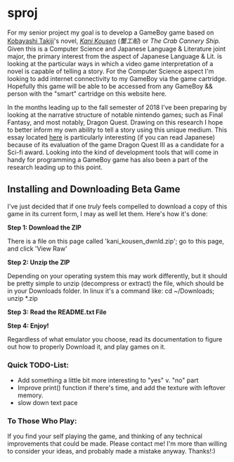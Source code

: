 # sproj
For my senior project my goal is to develop a GameBoy game
based on [Kobayashi Takiji](https://en.wikipedia.org/wiki/Takiji_Kobayashi)'s
novel, [*Kani Kousen*](https://en.wikipedia.org/wiki/Kani_K%C5%8Dsen) (*蟹工船*) or *The Crab Cannery Ship.* 
Given this is a Computer Science and Japanese Language & Literature joint major,
the primary interest from the aspect of Japanese Language & Lit.
is looking at the particular ways in which a video game
interpretation of a novel is capable of telling a story.
For the Computer Science aspect I'm looking to add internet
connectivity to my GameBoy via the game cartridge.
Hopefully this game will be able to be accessed
from any GameBoy && person with the "smart" cartridge on this website here.

In the months leading up to the fall semester of 2018 I've been preparing 
by looking at the narrative structure of notable nintendo games; such as 
Final Fantasy, and most notably, Dragon Quest. Drawing on this research I 
hope to better inform my own ability to tell a story using this unique medium.
This essay located [here](https://drive.google.com/file/d/0B9o0-nqRyNwnV0R5c2E3bXBjSzNJWTNQN00tS2FGOHpCc1JR/view?usp=sharing) is particularly interesting (if you can 
read Japanese) because of its evaluation of the game Dragon Quest III as a 
candidate for a Sci-fi award. Looking into the kind of development tools 
that will come in handy for programming a GameBoy game has also been a part 
of the research leading up to this point. 

## Installing and Downloading Beta Game ##
I've just decided that if one *truly* feels compelled to download a copy of this
game in its current form, I may as well let them. Here's how it's done:

**Step 1: Download the ZIP**

There is a file on this page called 'kani_kousen_dwnld.zip'; go to this page, and click 'View Raw'

**Step 2: Unzip the ZIP**

Depending on your operating system this may work differently, but it should be pretty
simple to unzip (decompress or extract) the file, which should be in your Downloads folder.
In linux it's a command like:
	cd ~/Downloads; unzip *.zip

**Step 3: Read the README.txt File**

**Step 4: Enjoy!**

Regardless of what emulator you choose, read its documentation to figure out how to 
properly Download it, and play games on it. 

### Quick TODO-List: ###
* Add something a little bit more interesting to "yes" v. "no" part
* Improve print() function if there's time, and add the texture with leftover memory.
* slow down text pace

### To Those Who Play: ###
If you find your self playing the game, and thinking of any technical 
improvements that could be made. Please contact me! I'm more than willing
to consider your ideas, and probably made a mistake anyway. Thanks!:)
